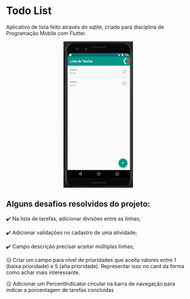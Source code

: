 # Todo List

Aplicativo de lista feito através do sqlite, criado para disciplina de Programação Mobile com Flutter.

<p align="center">
    <img src="https://github.com/MateusPalomo/Todo-List/blob/master/images/screen1.PNG" height="400"/>

</p>


## Alguns desafios resolvidos do projeto:

:heavy_check_mark: Na lista de tarefas, adicionar divisões entre as linhas;

:heavy_check_mark: Adicionar validações no cadastro de uma atividade;

:heavy_check_mark: Campo descrição precisar aceitar múltiplas linhas;

😐 Criar um campo para nível de prioridades que aceita valores entre 1 (baixa prioridade) e 5 (alta prioridade). Representar isso no card da forma como achar mais interessante.

😐 Adicionar um PercentIndicator circular na barra de navegação para indicar a porcentagem de tarefas concluídas
